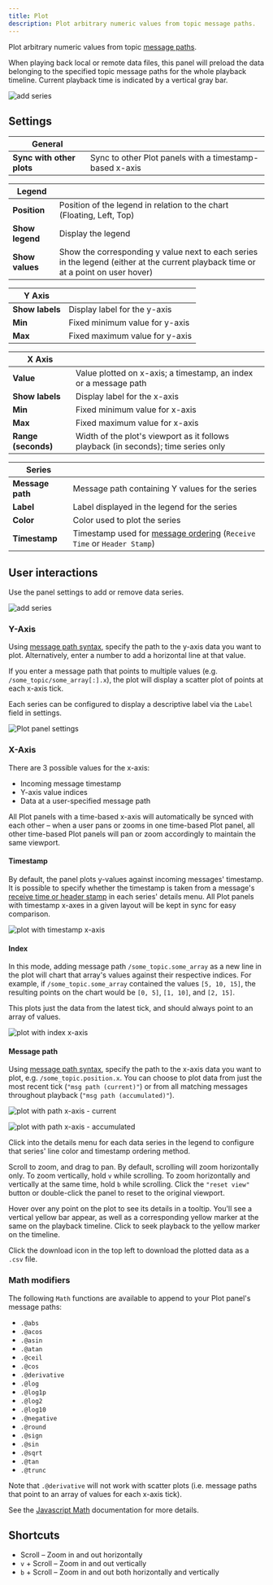 ```yaml
---
title: Plot
description: Plot arbitrary numeric values from topic message paths.
---
```


Plot arbitrary numeric values from topic [message paths](/docs/studio/app-concepts/message-path-syntax).

When playing back local or remote data files, this panel will preload the data belonging to the specified topic message paths for the whole playback timeline. Current playback time is indicated by a vertical gray bar.

![add series](/img/docs/visualizing/panels/plot/panel.webp)

## Settings

| General                   |                                                         |
| ------------------------- | ------------------------------------------------------- |
| **Sync with other plots** | Sync to other Plot panels with a timestamp-based x-axis |

| Legend          |                                                                                                                                    |
| --------------- | ---------------------------------------------------------------------------------------------------------------------------------- |
| **Position**    | Position of the legend in relation to the chart (Floating, Left, Top)                                                              |
| **Show legend** | Display the legend                                                                                                                 |
| **Show values** | Show the corresponding y value next to each series in the legend (either at the current playback time or at a point on user hover) |

| Y Axis          |                                |
| --------------- | ------------------------------ |
| **Show labels** | Display label for the y-axis   |
| **Min**         | Fixed minimum value for y-axis |
| **Max**         | Fixed maximum value for y-axis |

| X Axis              |                                                                                    |
| ------------------- | ---------------------------------------------------------------------------------- |
| **Value**           | Value plotted on x-axis; a timestamp, an index or a message path                   |
| **Show labels**     | Display label for the x-axis                                                       |
| **Min**             | Fixed minimum value for x-axis                                                     |
| **Max**             | Fixed maximum value for x-axis                                                     |
| **Range (seconds)** | Width of the plot's viewport as it follows playback (in seconds); time series only |

| Series           |                                                                                                                               |
| ---------------- | ----------------------------------------------------------------------------------------------------------------------------- |
| **Message path** | Message path containing Y values for the series                                                                               |
| **Label**        | Label displayed in the legend for the series                                                                                  |
| **Color**        | Color used to plot the series                                                                                                 |
| **Timestamp**    | Timestamp used for [message ordering](/docs/studio/app-concepts/playback#message-ordering) (`Receive Time` or `Header Stamp`) |


## User interactions

Use the panel settings to add or remove data series.

![add series](/img/docs/visualizing/panels/plot/add-series.webp)

### Y-Axis

Using [message path syntax](/docs/studio/app-concepts/message-path-syntax), specify the path to the y-axis data you want to plot. Alternatively, enter a number to add a horizontal line at that value.

If you enter a message path that points to multiple values (e.g. `/some_topic/some_array[:].x`), the plot will display a scatter plot of points at each x-axis tick.

Each series can be configured to display a descriptive label via the `Label` field in settings.

![Plot panel settings](/img/docs/visualizing/panels/plot/settings.webp)

### X-Axis

There are 3 possible values for the x-axis:

- Incoming message timestamp
- Y-axis value indices
- Data at a user-specified message path

All Plot panels with a time-based x-axis will automatically be synced with each other – when a user pans or zooms in one time-based Plot panel, all other time-based Plot panels will pan or zoom accordingly to maintain the same viewport.

#### Timestamp

By default, the panel plots y-values against incoming messages' timestamp. It is possible to specify whether the timestamp is taken from a message's [receive time or header stamp](/docs/studio/app-concepts/playback#message-ordering) in each series' details menu. All Plot panels with timestamp x-axes in a given layout will be kept in sync for easy comparison.

![plot with timestamp x-axis](/img/docs/visualizing/panels/plot/x-axis/timestamp.webp)

#### Index

In this mode, adding message path `/some_topic.some_array` as a new line in the plot will chart that array's values against their respective indices. For example, if `/some_topic.some_array` contained the values `[5, 10, 15]`, the resulting points on the chart would be `[0, 5]`, `[1, 10]`, and `[2, 15]`.

This plots just the data from the latest tick, and should always point to an array of values.

![plot with index x-axis](/img/docs/visualizing/panels/plot/x-axis/index.webp)

#### Message path

Using [message path syntax](/docs/studio/app-concepts/message-path-syntax), specify the path to the x-axis data you want to plot, e.g. `/some_topic.position.x`. You can choose to plot data from just the most recent tick (`"msg path (current)"`) or from all matching messages throughout playback (`"msg path (accumulated)"`).

![plot with path x-axis - current](/img/docs/visualizing/panels/plot/x-axis/path-current.webp)

![plot with path x-axis - accumulated](/img/docs/visualizing/panels/plot/x-axis/path-accumulated.webp)

Click into the details menu for each data series in the legend to configure that series' line color and timestamp ordering method.

Scroll to zoom, and drag to pan. By default, scrolling will zoom horizontally only. To zoom vertically, hold `v` while scrolling. To zoom horizontally and vertically at the same time, hold `b` while scrolling. Click the `"reset view"` button or double-click the panel to reset to the original viewport.

Hover over any point on the plot to see its details in a tooltip. You'll see a vertical yellow bar appear, as well as a corresponding yellow marker at the same on the playback timeline. Click to seek playback to the yellow marker on the timeline.

Click the download icon in the top left to download the plotted data as a `.csv` file.

### Math modifiers

The following `Math` functions are available to append to your Plot panel's message paths:

- `.@abs`
- `.@acos`
- `.@asin`
- `.@atan`
- `.@ceil`
- `.@cos`
- `.@derivative`
- `.@log`
- `.@log1p`
- `.@log2`
- `.@log10`
- `.@negative`
- `.@round`
- `.@sign`
- `.@sin`
- `.@sqrt`
- `.@tan`
- `.@trunc`

Note that `.@derivative` will not work with scatter plots (i.e. message paths that point to an array of values for each x-axis tick).

See the [Javascript Math](https://developer.mozilla.org/en-US/docs/Web/JavaScript/Reference/Global_Objects/Math) documentation for more details.

## Shortcuts

- Scroll – Zoom in and out horizontally
- `v` + Scroll – Zoom in and out vertically
- `b` + Scroll – Zoom in and out both horizontally and vertically
